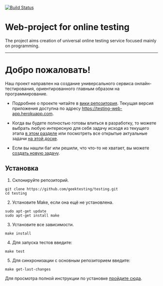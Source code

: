 [![Build Status](https://travis-ci.org/geektesting/testing.svg?branch=master)](https://travis-ci.org/geektesting/testing)

# Web-project for online testing

The project aims creation of universal online testing service focused mainly on programming.

***

# Добро пожаловать!

Наш проект направлен на создание универсального сервиса онлайн-тестирования, ориентированного главным образом на программирование.

* Подробнее о проекте читайте в [вики репозитория](https://github.com/geektesting/testing/wiki).
Текущая версия приложения доступна по адресу https://testing-web-app.herokuapp.com.

* Когда вы будете полностью готовы влиться в разработку, то можете выбрать любую интересную для себя задачу исходя из текущего этапа [в этом разделе](https://github.com/geektesting/testing/milestones) или посмотреть все открытые актуальные задачи [на этой доске](https://github.com/geektesting/testing/projects/1).

* Если вы нашли баг или решили, что что-то не хватает, вы можете [создать новую задачу](https://github.com/geektesting/testing/issues).

## Установка

1. Склонируйте репозиторий.
```
git clone https://github.com/geektesting/testing.git
cd testing
```

2. Установите Make, если она ещё не установлена.
```
sudo apt-get update
sudo apt-get install make
```

3. Установите все зависимости.
```
make install
```

4. Для запуска тестов введите:
```
make test
```

5. Для синхронизации с основным репозиторием введите:
```
make get-last-changes
```

Для просмотра полной инструкции по установке [пройдите сюда](https://github.com/geektesting/testing/wiki/Инструкция-по-установке-и-тестированию).